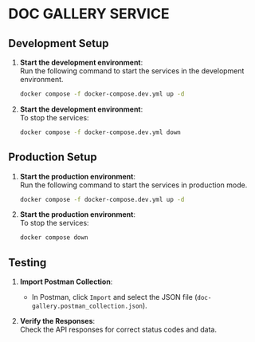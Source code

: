 # DOC GALLERY SERVICE

## Development Setup

1. **Start the development environment**:  
   Run the following command to start the services in the development environment.

   ```bash
   docker compose -f docker-compose.dev.yml up -d
   ```

2. **Start the development environment**:  
   To stop the services:

   ```bash
   docker compose -f docker-compose.dev.yml down
   ```

## Production Setup

1. **Start the production environment**:  
   Run the following command to start the services in production mode.

   ```bash
   docker compose -f docker-compose.dev.yml up -d
   ```

2. **Start the production environment**:  
   To stop the services:

   ```bash
   docker compose down
   ```

## Testing

1. **Import Postman Collection**:  
   - In Postman, click `Import` and select the JSON file (`doc-gallery.postman_collection.json`).

2. **Verify the Responses**:  
   Check the API responses for correct status codes and data.
